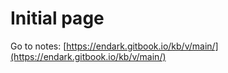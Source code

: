 # Initial page

Go to notes: [https://endark.gitbook.io/kb/v/main/](https://endark.gitbook.io/kb/v/main/)

